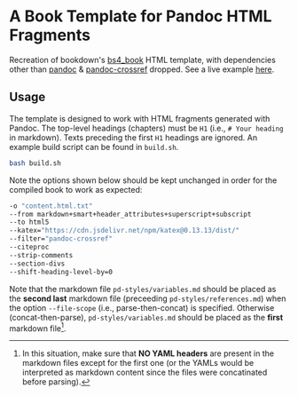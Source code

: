 A Book Template for Pandoc HTML Fragments
=========================================

Recreation of bookdown's [bs4_book][bs4] HTML template, with dependencies other 
than [pandoc][pd] & [pandoc-crossref][pd-crf] dropped. 
See a live example [here](https://yongfu.name/pandoc-bs4).


## Usage

The template is designed to work with HTML fragments generated with Pandoc. The 
top-level headings (chapters) must be `H1` (i.e., `# Your heading` in markdown). 
Texts preceding the first `H1` headings are ignored. An example build script 
can be found in `build.sh`.

```bash
bash build.sh
```

Note the options shown below should be kept unchanged in order for the compiled book 
to work as expected:

```bash
-o "content.html.txt"
--from markdown+smart+header_attributes+superscript+subscript 
--to html5 
--katex="https://cdn.jsdelivr.net/npm/katex@0.13.13/dist/" 
--filter="pandoc-crossref" 
--citeproc 
--strip-comments 
--section-divs 
--shift-heading-level-by=0 
```

Note that the markdown file `pd-styles/variables.md` should be placed as 
the **second last** markdown file (preceeding `pd-styles/references.md`) when 
the option `--file-scope` (i.e., parse-then-concat) is specified. Otherwise 
(concat-then-parse), `pd-styles/variables.md` should be placed as the **first** 
markdown file[^1].

[^1]: In this situation, make sure that **NO YAML headers** are present in
the markdown files except for the first one (or the YAMLs would be interpreted 
as markdown content since the files were concatinated before parsing).

[bs4]: https://github.com/rstudio/bookdown/blob/main/inst/templates/bs4_book.html
[pd]: https://pandoc.org
[pd-crf]: https://github.com/lierdakil/pandoc-crossref

